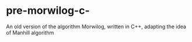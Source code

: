 # pre-morwilog-c-
An old version of the algorithm Morwilog, written in C++, adapting the idea of Manhill algorithm
